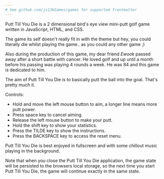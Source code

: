 ```yaml
---
# See github.com/js13kGames/games for supported frontmatter
---
```

Putt Till You Die is a 2 dimensional bird's eye view mini-putt golf game written in JavaScript, HTML, and CSS.

The game its self doesn't really fit in with the theme but hey, you could literally die whilst playing the game.. as you could any other game ;)

Also during the production of this game, my dear friend *Ewook* passed away after a short battle with cancer. He loved golf and up until a month before his passing was playing 4 rounds a week. He was 84 and this game is dedicated to him.

The aim of Putt Till You Die is to basically putt the ball into the goal. That's pretty much it.

Controls:
- Hold and move the left mouse button to aim, a longer line means more putt power.
- Press space key to cancel aiming.
- Release the left mouse button to make your putt.
- Hold the shift key to show your statistics.
- Press the TILDE key to show the instructions.
- Press the BACKSPACE key to access the reset menu.

Putt Till You Die is best enjoyed in fullscreen and with some chillout music playing in the background.

Note that when you close the Putt Till You Die application, the game state will be persisted to the browsers local storage, so the next time you start Putt Till You Die, the game will continue exactly in the same state.